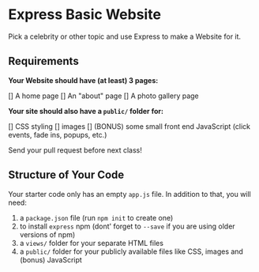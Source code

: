 Express Basic Website
=====================

Pick a celebrity or other topic and use Express to make a Website for it.


Requirements
------------

**Your Website should have (at least) 3 pages:**

[] A home page
[] An "about" page
[] A photo gallery page

**Your site should also have a `public/` folder for:**

[] CSS styling
[] images
[] (BONUS) some small front end JavaScript (click events, fade ins, popups, etc.)

Send your pull request before next class!


Structure of Your Code
----------------------

Your starter code only has an empty `app.js` file.
In addition to that, you will need:

1. a `package.json` file (run `npm init` to create one)
2. to install `express` npm (dont' forget to `--save` if you are using older versions of npm)
3. a `views/` folder for your separate HTML files
4. a `public/` folder for your publicly available files like CSS, images and (bonus) JavaScript
